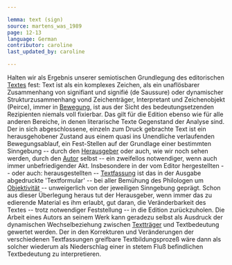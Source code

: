 ```yaml
---

lemma: text (sign)
source: martens_was_1989
page: 12-13
language: German
contributor: caroline
last_updated_by: caroline

---
```


Halten wir als Ergebnis unserer semiotischen Grundlegung des editorischen [Textes](text.html) fest: Text ist als ein komplexes Zeichen, als ein unaflösbarer Zusammenhang von signifiant und signifié (de Saussure) oder dynamischer Strukturzusammenhang vond Zeichenträger, Interpretant und Zeichenobjekt (Peirce), immer in [Bewegung](textFluid.html), ist aus der Sicht des bedeutungsetzenden Rezipienten niemals voll fixierbar. Das gilt für die Edition ebenso wie für alle anderen Bereiche, in denen literarische Texte Gegenstand der Analyse sind. Der in sich abgeschlossene, einzeln zum Druck gebrachte Text ist ein herausgehobener Zustand aus einem quasi ins Unendliche verlaufenden Bewegungsablauf, ein Fest-Stellen auf der Grundlage einer bestimmten Sinngebung -- durch den [Herausgeber](editorScholarly.html) oder auch, wie wir noch sehen werden, durch den [Autor](author.html) selbst -- ein zweifellos notwendiger, wenn auch immer unbefriedigender Akt. Insbesondere in der vom Editor hergestellten -- oder auch: herausgestellten -- [Textfassung](version.html) ist das in der Ausgabe abgedruckte 'Textformular' -- bei aller Bemühung des Philologen um [Objektivität](editingObjectivity.html) -- unweigerlich von der jeweiligen Sinngebung geprägt. Schon aus dieser Überlegung heraus tut der Herausgeber, wenn immer das zu edierende Material es ihm erlaubt, gut daran, die Veränderbarkeit des Textes -- trotz notwendiger Feststellung -- in die Edition zurückzuholen. Die Arbeit eines Autors an seinem Werk kann geradezu selbst als Ausdruck der dynamischen Wechselbeziehung zwischen [Textträger](textCarrier.html) und Textbedeutung gewertet werden. Der in den Korrekturen und Veränderungen der verschiedenen Textfassungen greifbare Textbildungsprozeß wäre dann als solcher wiederum als Niederschlag einer in stetem Fluß befindlichen Textbedeutung zu interpretieren.
